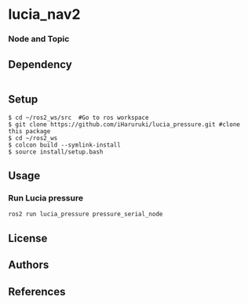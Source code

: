 # lucia_nav2
### Node and Topic
## Dependency
```shell
```
## Setup
```
$ cd ~/ros2_ws/src  #Go to ros workspace
$ git clone https://github.com/iHaruruki/lucia_pressure.git #clone this package
$ cd ~/ros2_ws
$ colcon build --symlink-install
$ source install/setup.bash
```
## Usage
### Run Lucia pressure 
```shell
ros2 run lucia_pressure pressure_serial_node
```
## License
## Authors
## References